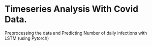 # Timeseries Analysis With Covid Data. 

Preprocessing the data and Predicting Number of daily infections with LSTM (using Pytorch)